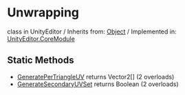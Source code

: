 # Unwrapping
class in UnityEditor
 / Inherits from: <a href="https://docs.unity3d.com/6000.0/Documentation/ScriptReference/Object.html" target="_blank">Object</a> / Implemented in: <a href="https://docs.unity3d.com/6000.0/Documentation/ScriptReference/UnityEditor.CoreModule.html" target="_blank">UnityEditor.CoreModule</a>
## Static Methods
- <a href="https://docs.unity3d.com/6000.0/Documentation/ScriptReference/Unwrapping.GeneratePerTriangleUV.html" target="_blank">GeneratePerTriangleUV</a> returns Vector2[] (2 overloads)
- <a href="https://docs.unity3d.com/6000.0/Documentation/ScriptReference/Unwrapping.GenerateSecondaryUVSet.html" target="_blank">GenerateSecondaryUVSet</a> returns Boolean (2 overloads)
